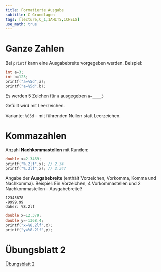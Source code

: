 ```yaml
---
title: Formatierte Ausgabe
subtitle: C Grundlagen
tags: [lecture,C_1,1AHITS,1CHELS]
use_math: true
---
```




# Ganze Zahlen

Bei `printf` kann eine Ausgabebreite vorgegeben werden.
Beispiel:

```c
int a=3;
int b=123;
printf("a=%5d",a);
printf("a=%5d",b);
```

Es werden 5 Zeichen für `a` ausgegeben `a=____3`

Gefüllt wird mit Leerzeichen.

Variante: `%05d` – mit führenden Nullen statt Leerzeichen.

# Kommazahlen

Anzahl **Nachkommastellen** mit Runden:

```c++
double x=2.3469;
printf("%.2lf",x); // 2.34
printf("%.3lf",x); // 2.347
```

Angabe der **Ausgabebreite** (enthält Vorzeichen, Vorkomma, Komma und Nachkomma). Beispiel:
Ein Vorzeichen, 4 Vorkommastellen und 2 Nachkommastellen – Ausgabebreite?

```
12345678
-9999.99
daher: %8.2lf
```



```c
double x=12.379;
double y=-1368.4;
printf("x=%8.2lf",x);
printf("y=%8.2lf",y);
```




# Übungsblatt 2

[Übungsblatt 2](05_Anfang_ue02)

